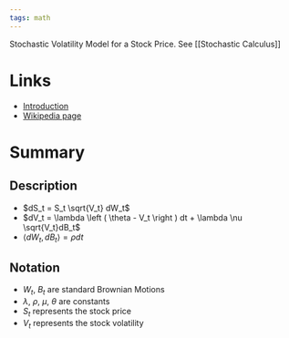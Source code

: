```yaml
---
tags: math
---
```


Stochastic Volatility Model for a Stock Price. See [[Stochastic Calculus]]

# Links
- [Introduction](http://www.bachelier-paris.fr/cours/source/ressources/2019-rosenbaum-3.pdf)
- [Wikipedia page](https://en.wikipedia.org/wiki/Heston_model)

# Summary

## Description
- $dS_t = S_t \sqrt{V_t} dW_t$
- $dV_t = \lambda \left ( \theta - V_t \right ) dt + \lambda \nu \sqrt{V_t}dB_t$ 
- $\left < dW_t , dB_t \right > = \rho dt$ 

## Notation
- $W_t$, $B_t$ are standard Brownian Motions
- $\lambda$, $\rho$, $\mu$, $\theta$ are constants
- $S_t$ represents the stock price
- $V_t$ represents the stock volatility